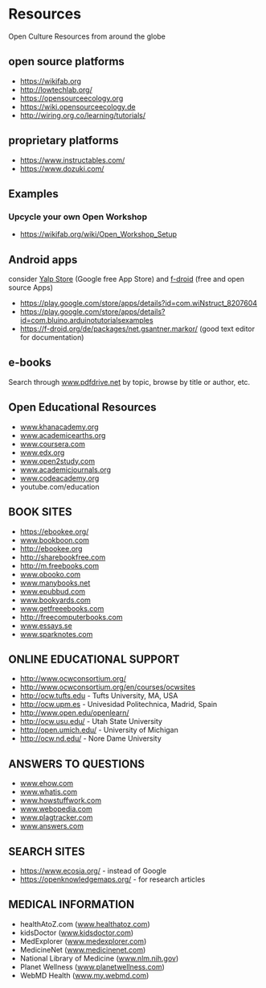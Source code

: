 # Resources
Open Culture Resources from around the globe

## open source platforms
- https://wikifab.org
- http://lowtechlab.org/
- https://opensourceecology.org
- https://wiki.opensourceecology.de 
- http://wiring.org.co/learning/tutorials/

## proprietary platforms
- https://www.instructables.com/
- https://www.dozuki.com/

## Examples
### Upcycle your own Open Workshop
- https://wikifab.org/wiki/Open_Workshop_Setup


## Android apps
consider [Yalp Store](https://f-droid.org/en/packages/com.github.yeriomin.yalpstore/) (Google free App Store)
and [f-droid](https://f-droid.org) (free and open source Apps)

- https://play.google.com/store/apps/details?id=com.wiNstruct_8207604
- https://play.google.com/store/apps/details?id=com.bluino.arduinotutorialsexamples
- https://f-droid.org/de/packages/net.gsantner.markor/ (good text editor for documentation)


## e-books 
Search through www.pdfdrive.net by topic, browse by title or author, etc.


## Open Educational Resources

- www.khanacademy.org
- www.academicearths.org
- www.coursera.com
- www.edx.org
- www.open2study.com
- www.academicjournals.org 
- www.codeacademy.org
- youtube.com/education


## BOOK SITES
- https://ebookee.org/
- www.bookboon.com
- http://ebookee.org
- http://sharebookfree.com
- http://m.freebooks.com
- www.obooko.com
- www.manybooks.net
- www.epubbud.com
- www.bookyards.com
- www.getfreeebooks.com
- http://freecomputerbooks.com
- www.essays.se
- www.sparknotes.com


## ONLINE EDUCATIONAL SUPPORT
- http://www.ocwconsortium.org/
- http://www.ocwconsortium.org/en/courses/ocwsites
- http://ocw.tufts.edu - Tufts University, MA, USA
- http://ocw.upm.es - Univesidad Politechnica, Madrid, Spain
- http://www.open.edu/openlearn/
- http://ocw.usu.edu/ - Utah State University
- http://open.umich.edu/ - University of Michigan
- http://ocw.nd.edu/ - Nore Dame University


## ANSWERS TO QUESTIONS
- www.ehow.com
- www.whatis.com
- www.howstuffwork.com
- www.webopedia.com
- www.plagtracker.com
- www.answers.com


## SEARCH SITES
- https://www.ecosia.org/ - instead of Google
- https://openknowledgemaps.org/ - for research articles


## MEDICAL INFORMATION
- healthAtoZ.com (www.healthatoz.com)
- kidsDoctor (www.kidsdoctor.com)
- MedExplorer (www.medexplorer.com)
- MedicineNet (www.medicinenet.com)
- National Library of Medicine (www.nlm.nih.gov)
- Planet Wellness (www.planetwellness.com)
- WebMD Health (www.my.webmd.com)


